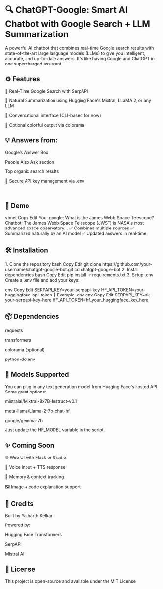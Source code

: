<h1>🔍 ChatGPT-Google: Smart AI Chatbot with Google Search + LLM Summarization</h1>
A powerful AI chatbot that combines real-time Google search results with state-of-the-art large language models (LLMs) to give you intelligent, accurate, and up-to-date answers. It's like having Google and ChatGPT in one supercharged assistant.

<br>
<h2>⚙️ Features</h2>
🔎 Real-Time Google Search with SerpAPI

🧠 Natural Summarization using Hugging Face's Mixtral, LLaMA 2, or any LLM

💬 Conversational interface (CLI-based for now)

🎨 Optional colorful output via colorama

<h2>💡 Answers from:</h2>

Google’s Answer Box

People Also Ask section

Top organic search results

🔐 Secure API key management via .env

<br>
<h2>🚀 Demo</h2>
vbnet
Copy
Edit
You: google: What is the James Webb Space Telescope?
Chatbot: The James Webb Space Telescope (JWST) is NASA's most advanced space observatory...
✅ Combines multiple sources
✅ Summarized naturally by an AI model
✅ Updated answers in real-time

<h2>🛠️ Installation</h2>
1. Clone the repository
bash
Copy
Edit
git clone https://github.com/your-username/chatgpt-google-bot.git
cd chatgpt-google-bot
2. Install dependencies
bash
Copy
Edit
pip install -r requirements.txt
3. Setup .env
Create a .env file and add your keys:

env
Copy
Edit
SERPAPI_KEY=your-serpapi-key
HF_API_TOKEN=your-huggingface-api-token
📁 Example .env
env
Copy
Edit
SERPAPI_KEY=sk-your-serpapi-key-here
HF_API_TOKEN=hf_your_huggingface_key_here
<h2>📦 Dependencies</h2>
requests

transformers

colorama (optional)

python-dotenv

<h2>🤖 Models Supported</h2>
You can plug in any text generation model from Hugging Face's hosted API. Some great options:

mistralai/Mixtral-8x7B-Instruct-v0.1

meta-llama/Llama-2-7b-chat-hf

google/gemma-7b

Just update the HF_MODEL variable in the script.

<h2>✨ Coming Soon</h2>
🌐 Web UI with Flask or Gradio

🎤 Voice input + TTS response

🧠 Memory & context tracking

🖼️ Image + code explanation support

<h2>🙌 Credits</h2>
Built by Yatharth Kelkar

Powered by:

Hugging Face Transformers

SerpAPI

Mistral AI

<h2>📜 License</h2>
This project is open-source and available under the MIT License.

